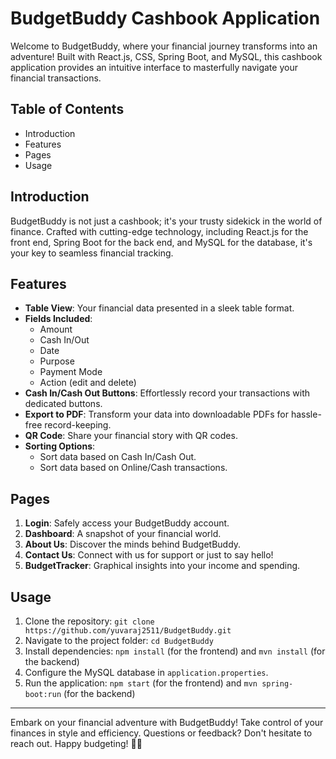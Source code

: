 #  **BudgetBuddy Cashbook Application** 



Welcome to BudgetBuddy, where your financial journey transforms into an adventure! Built with React.js, CSS, Spring Boot, and MySQL, this cashbook application provides an intuitive interface to masterfully navigate your financial transactions.

## Table of Contents

- Introduction
- Features
- Pages
- Usage



## Introduction

BudgetBuddy is not just a cashbook; it's your trusty sidekick in the world of finance. Crafted with cutting-edge technology, including React.js for the front end, Spring Boot for the back end, and MySQL for the database, it's your key to seamless financial tracking.

## Features

- **Table View**: Your financial data presented in a sleek table format.
- **Fields Included**:
  - Amount
  - Cash In/Out
  - Date
  - Purpose
  - Payment Mode
  - Action (edit and delete)
- **Cash In/Cash Out Buttons**: Effortlessly record your transactions with dedicated buttons.
- **Export to PDF**: Transform your data into downloadable PDFs for hassle-free record-keeping.
- **QR Code**: Share your financial story with QR codes.
- **Sorting Options**:
  - Sort data based on Cash In/Cash Out.
  - Sort data based on Online/Cash transactions.

## Pages

1. **Login**: Safely access your BudgetBuddy account.
2. **Dashboard**: A snapshot of your financial world.
3. **About Us**: Discover the minds behind BudgetBuddy.
4. **Contact Us**: Connect with us for support or just to say hello!
5. **BudgetTracker**: Graphical insights into your income and spending.

## Usage

1. Clone the repository: `git clone https://github.com/yuvaraj2511/BudgetBuddy.git`
2. Navigate to the project folder: `cd BudgetBuddy`
3. Install dependencies: `npm install` (for the frontend) and `mvn install` (for the backend)
4. Configure the MySQL database in `application.properties`.
5. Run the application: `npm start` (for the frontend) and `mvn spring-boot:run` (for the backend)




---

Embark on your financial adventure with BudgetBuddy! Take control of your finances in style and efficiency. Questions or feedback? Don't hesitate to reach out. Happy budgeting! 🌈💸
